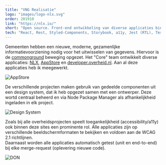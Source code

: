 ```yaml
---
title: "VNG Realisatie"
logo: "images/logo-nlx.svg"
order: 201910
link: "https://nlx.io/"
short: "Open source. Front-end ontwikkeling van diverse applicaties binnen de commonground beweging."
tech: "React, Rest, Styled-Components, Storybook, a11y, Jest (RTL), TestCafé, CI/CD, NPM, Docker, GoLang, Git, Scrum."
---
```


Gemeenten hebben een nieuwe, moderne, gezamenlijke informatievoorziening nodig voor het uitwisselen van gegevens. Hiervoor is de <a href="https://commonground.nl" target="_blank">commonground</a> beweging opgezet. Het "Core" team ontwikkelt diverse applicaties: <a href="https://nlx.io/" target="_blank">NLX</a>,  <a href="https://appstore.commonground.nl/" target="_blank">AppStore</a> en  <a href="https://developer.overheid.nl" target="_blank">developer.overheid.nl</a>. Aan al deze applicaties heb ik meegewerkt.

![AppStore](images/projects/vng01.png "AppStore componenten pagina")

De verschillende projecten maken gebruik van gedeelde componenten uit een design system, dat ik heb opgezet samen met een ontwerper. Deze wortd centraal beheerd en via Node Package Manager als afhankelijkheid ingeladen in elk project.

![Design System](images/projects/vng02.png "Design system")

Zoals bij alle overheidsprojecten speelt toegankelijkheid (accessibility/a11y) ook binnen deze sites een prominente rol. Alle applicaties zijn op verschillende beeldschermformaten te bekijken en voldoen aan de WCAG 2.1 richtlijnen.  
Daarnaast worden alle applicaties automatisch getest (unit en end-to-end) bij elke merge-request (oplevering nieuwe code).

![DON](images/projects/vng03.png "developer.overheid.nl")
